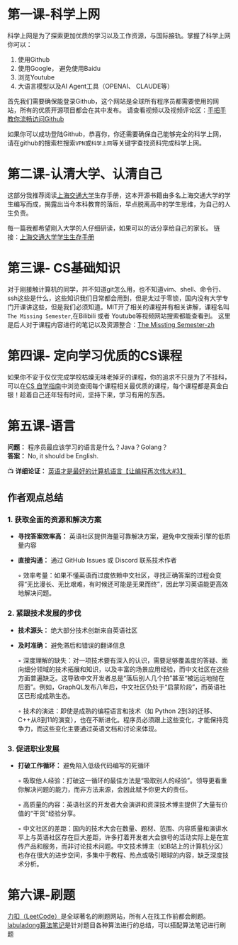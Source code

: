 # 第一课-科学上网
科学上网是为了探索更加优质的学习以及工作资源，与国际接轨。掌握了科学上网你可以：
1. 使用Github
2. 使用Google， 避免使用Baidu
3. 浏览Youtube
4. 大语言模型以及AI Agent工具（OPENAI、 CLAUDE等）

首先我们需要确保能登录Github，这个网站是全球所有程序员都需要使用的网站，所有的优质开源项目都会在其中发布。
请查看视频以及视频评论区：[手把手教你流畅访问Github ](https://www.bilibili.com/video/BV1Aq4y1q7hr/?spm_id_from=333.337.search-card.all.click&vd_source=72297e320b9c9f2a8ce440eed8f502e0)

如果你可以成功登陆Github，恭喜你，你还需要确保自己能够完全的科学上网，请在github的搜索栏搜索`VPN`或`科学上网`等关键字查找资料完成科学上网。

# 第二课-认清大学、认清自己
这部分我推荐阅读[上海交通大学](https://survivesjtu.gitbook.io/survivesjtumanual)生存手册，这本开源书籍由多名上海交通大学的学生编写而成，揭露出当今本科教育的落后，早点脱离高中的学生思维，为自己的人生负责。

每一篇我都希望刚入大学的人仔细研读，如果可以的话分享给自己的家长。
链接：[上海交通大学学生生存手册](https://survivesjtu.gitbook.io/survivesjtumanual)


# 第三课- CS基础知识
对于刚接触计算机的同学，并不知道git怎么用，也不知道vim、shell、命令行、ssh这些是什么，这些知识我们日常都会用到，但是太过于零锁，国内没有大学专门开课讲这些，但是我们必须知道。MIT开了相关的课程并有相关讲解，课程名叫`The Missing Semester`,在Bilibili 或者 Youtube等视频网站搜索都能查看到。
这里是后人对于课程内容进行的笔记以及资源整合：[The Missting Semester-zh](https://missing-semester-cn.github.io/)

# 第四课- 定向学习优质的CS课程
如果你不安于仅仅完成学校枯燥无味老掉牙的课程，你的追求不只是为了不挂科，可以在[CS 自学指南](https://csdiy.wiki/)中浏览查阅每个课程相关最优质的课程，每个课程都是真金白银！趁着自己还年轻有时间，坚持下来，学习有用的东西。

# 第五课-语言

**问题：** 程序员最应该学习的语言是什么？Java？Golang？  
**答案：** No, it should be English.

📺 **详细论证：** [英语才是最好的计算机语言【让编程再次伟大#3】](https://www.bilibili.com/video/BV17N4y1p7rB/?spm_id_from=333.337.search-card.all.click&vd_source=72297e320b9c9f2a8ce440eed8f502e0)
## 作者观点总结

### 1. 获取全面的资源和解决方案
- **寻找答案效率高：** 英语社区提供海量可靠解决方案，避免中文搜索引擎的低质量内容
- **直接沟通：** 通过 GitHub Issues 或 Discord 联系技术作者

    ◦ 效率考量：如果不懂英语而过度依赖中文社区，寻找正确答案的过程会变得“无比漫长、无比艰难，有时候还可能是无果而终”，因此学习英语能更高效地解决问题。
### 2. 紧跟技术发展的步伐
- **技术源头：** 绝大部分技术创新来自英语社区
- **及时准确：** 避免滞后和错误的翻译信息

    ◦ 深度理解的缺失：对一项技术要有深入的认识，需要足够覆盖度的答疑、面向细分领域的技术拓展和知识，以及丰富的场景应用经验，而中文社区在这些方面普遍缺乏。这导致中文开发者总是“落后别人几个拍”甚至“被远远地抛在后面”。例如，GraphQL发布八年后，中文社区仍处于“启蒙阶段”，而英语社区已形成成熟生态。

    ◦ 技术的演进：即使是成熟的编程语言和技术（如 Python 2到3的迁移、C++从8到11的演变），也在不断进化。程序员必须跟上这些变化，才能保持竞争力，而这些变化主要通过英语文档和讨论来体现。
### 3. 促进职业发展
- **打破工作循环：** 避免陷入低级代码编写的死循环

    ◦ 吸取他人经验：打破这一循环的最佳方法是“吸取别人的经验”。领导更看重你解决问题的能力，而非方法来源，会因此赋予你更大的责任。

    ◦ 高质量的内容：英语社区的开发者大会演讲和资深技术博主提供了大量有价值的“干货”经验分享。

    ◦ 中文社区的差距：国内的技术大会在数量、题材、范围、内容质量和演讲水平上与英语社区存在巨大差距，许多打着开发者大会旗号的活动实际上是在宣传产品和服务，而非讨论技术问题。中文技术博主（如B站上的计算机分区）也存在很大的进步空间，多集中于教程、热点或吸引眼球的内容，缺乏深度技术分析。



# 第六课-刷题
[力扣（LeetCode）](https://leetcode.cn/)是全球著名的刷题网站，所有人在找工作前都会刷题。
[labuladong算法笔记](https://labuladong.online/algo/)是针对题目各种算法进行的总结，可以搭配算法笔记进行刷题